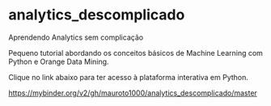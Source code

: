 # analytics_descomplicado
Aprendendo Analytics sem complicação


Pequeno tutorial abordando os conceitos básicos de Machine Learning com Python e Orange Data Mining.

Clique no link abaixo para ter acesso à plataforma interativa em Python.

https://mybinder.org/v2/gh/mauroto1000/analytics_descomplicado/master


